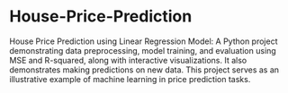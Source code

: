 # House-Price-Prediction
House Price Prediction using Linear Regression Model: A Python project demonstrating data preprocessing, model training, and evaluation using MSE and R-squared, along with interactive visualizations.
It also demonstrates making predictions on new data. This project serves as an illustrative example of machine learning in price prediction tasks.
